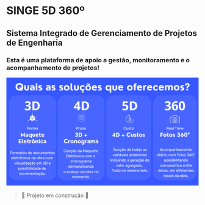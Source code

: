 # SINGE 5D 360º
## Sistema Integrado de Gerenciamento de Projetos de Engenharia
### Esta é uma plataforma de apoio a gestão, monitoramento e o acompanhamento de projetos!

<img src="Solucoes.png" >

> :construction: Projeto em construção :construction:
